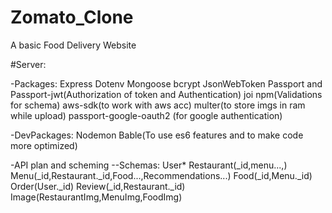# Zomato_Clone
A basic Food Delivery Website 

#Server:

-Packages:
Express
Dotenv
Mongoose
bcrypt
JsonWebToken
Passport and Passport-jwt(Authorization of token and Authentication)
joi npm(Validations for schema)
aws-sdk(to work with aws acc)
multer(to store imgs in ram while upload)
passport-google-oauth2 (for google authentication)

-DevPackages:
Nodemon
Bable(To use es6 features and to make code more optimized)


-API plan and scheming
--Schemas:
User*
Restaurant(_id,menu...,)
Menu(_id,Restaurant._id,Food...,Recommendations...)
Food(_id,Menu._id)
Order(User._id)
Review(_id,Restaurant._id)
Image(RestaurantImg,MenuImg,FoodImg)